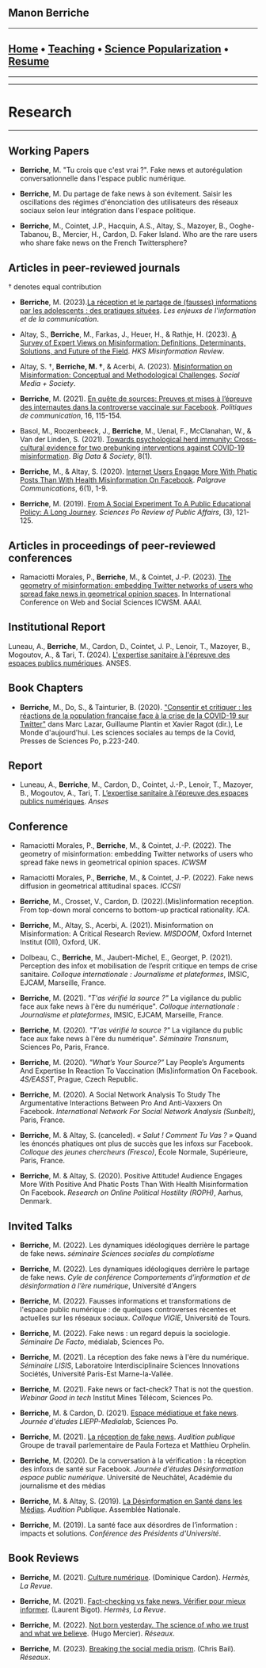 ## Manon Berriche

-----------------

## [Home](https://manonberriche.github.io/) • [Teaching](https://manonberriche.github.io/teaching.html) • [Science Popularization](https://manonberriche.github.io/General-Audience.html) • [Resume](https://drive.google.com/file/d/1YGm5_7Ei0vzjp0rMSacVXW1EbhimQbPG/view?usp=sharing)

-----------------

-----------------
# Research
-----------------

## Working Papers

* **Berriche**, M. "Tu crois que c'est vrai ?". Fake news et autorégulation conversationnelle dans l'espace public numérique.

* **Berriche**, M. Du partage de fake news à son évitement. Saisir les oscillations des régimes d'énonciation des utilisateurs des réseaux sociaux selon leur intégration dans l'espace politique.

* **Berriche**, M., Cointet, J.P., Hacquin, A.S., Altay, S., Mazoyer, B., Ooghe-Tabanou, B., Mercier, H., Cardon, D. Faker Island. Who are the rare users who share fake news on the French Twittersphere? 


## Articles in peer-reviewed journals

† denotes equal contribution

* **Berriche**, M. (2023).[La réception et le partage de (fausses) informations par les adolescents : des pratiques situées](https://lesenjeux.univ-grenoble-alpes.fr/2023/supplement-a/05-la-reception-et-le-partage-de-fausses-informations-par-les-adolescents-des-pratiques-situees/). *Les enjeuxs de l'information et de la communication*.

* Altay, S.,  **Berriche**, M.,  Farkas, J., Heuer, H., & Rathje, H. (2023). [A Survey of Expert Views on Misinformation: Definitions, Determinants, Solutions, and Future of the Field](https://misinforeview.hks.harvard.edu/article/a-survey-of-expert-views-on-misinformation-definitions-determinants-solutions-and-future-of-the-field/). *HKS Misinformation Review*.

* Altay, S. †, **Berriche, M. †**, & Acerbi, A. (2023). [Misinformation on Misinformation: Conceptual and Methodological Challenges](https://journals.sagepub.com/doi/full/10.1177/20563051221150412#bibr15-20563051221150412). *Social Media + Society*.

* **Berriche**, M. (2021). [En quête de sources: Preuves et mises à l’épreuve des internautes dans la controverse vaccinale sur Facebook](https://www.cairn.info/revue-politiques-de-communication-2021-1-page-115.htm). *Politiques de communication*, 16, 115-154.

* Basol, M., Roozenbeeck, J., **Berriche**, M., Uenal, F., McClanahan, W., & Van der Linden, S. (2021). [Towards psychological herd immunity: Cross-cultural evidence for two prebunking interventions against COVID-19 misinformation](https://journals.sagepub.com/doi/abs/10.1177/20539517211013868). *Big Data & Society*, 8(1).

* **Berriche**, M., & Altay, S. (2020). [Internet Users Engage More With Phatic Posts Than With Health Misinformation On Facebook](https://doi.org/10.1057/s41599-020-0452-1). *Palgrave Communications*, 6(1), 1-9.

* **Berriche**, M. (2019). [From A Social Experiment To A Public Educational Policy: A Long Journey](https://07c585f3-4b08-4437-97a8-39faf6aab3a2.filesusr.com/ugd/a93557_222a9611f8a045bf9d2254176b9b2ac9.pdf). *Sciences Po Review of Public Affairs*, (3), 121-125.

## Articles in proceedings of peer-reviewed conferences

* Ramaciotti Morales, P., **Berriche**, M., & Cointet, J.-P. (2023). [The geometry of misinformation: embedding Twitter networks of users who spread fake news in geometrical opinion spaces](https://hal.archives-ouvertes.fr/hal-03725556/document). In International Conference on Web and Social Sciences ICWSM. AAAI.


## Institutional Report

Luneau, A., **Berriche**, M., Cardon, D., Cointet, J. P., Lenoir, T., Mazoyer, B., Mogoutov, A., & Tari, T.
(2024). [L'expertise sanitaire à l'épreuve des espaces publics numériques](https://sciencespo.hal.science/hal-04676063v1/file/expertise%20sanitaire%20-%20medialab%20-%202024.pdf). ANSES.

## Book Chapters

* **Berriche**, M., Do, S., & Tainturier, B. (2020). ["Consentir et critiquer : les réactions de la population française face à la crise de la COVID-19 sur Twitter"](https://www.cairn.info/load_pdf.php?ID_ARTICLE=SCPO_LAZAR_2020_01_0223&download=1) dans Marc Lazar, Guillaume Plantin et Xavier Ragot (dir.), Le Monde d'aujourd'hui. Les sciences sociales au temps de la Covid, Presses de Sciences Po, p.223-240.


## Report

* Luneau, A., **Berriche**, M., Cardon, D., Cointet, J.-P., Lenoir, T., Mazoyer, B., Mogoutov, A., Tari, T. [L’expertise sanitaire à l’épreuve des espaces
publics numériques](https://www.anses.fr/fr/system/files/Rapport-Anses-Medialab-SciencesPo.pdf). *Anses*

## Conference 

*  Ramaciotti Morales, P., **Berriche**, M., & Cointet, J.-P. (2022). The geometry of misinformation: embedding Twitter networks of users who spread fake news in geometrical opinion spaces. *ICWSM*

*  Ramaciotti Morales, P., **Berriche**, M., & Cointet, J.-P. (2022). Fake news diffusion in geometrical attitudinal spaces. *ICCSII*

* **Berriche**, M., Crosset, V., Cardon, D. (2022).(Mis)information reception. From top-down moral concerns to bottom-up practical rationality. *ICA*. 

* **Berriche**, M., Altay, S., Acerbi, A. (2021). Misinformation on Misinformation: A Critical Research Review. *MISDOOM*, Oxford Internet Institut (OII), Oxford, UK. 

* Dolbeau, C., **Berriche**, M., Jaubert-Michel, E., Georget, P. (2021). Perception des infox et mobilisation de l’esprit critique en temps de crise sanitaire. *Colloque internationale : Journalisme et plateformes*, IMSIC, EJCAM, Marseille, France. 

* **Berriche**, M. (2021). *"T'as vérifié la source ?"* La vigilance du public face aux fake news à l'ère du numérique". *Colloque internationale : Journalisme et plateformes*, IMSIC, EJCAM, Marseille, France. 

* **Berriche**, M. (2020). *"T'as vérifié la source ?"* La vigilance du public face aux fake news à l'ère du numérique". *Séminaire Transnum*, Sciences Po, Paris, France. 

* **Berriche**, M. (2020). *"What’s Your Source?”* Lay People’s Arguments And Expertise In Reaction To Vaccination (Mis)information On Facebook. *4S/EASST*, Prague, Czech Republic. 

* **Berriche**, M. (2020). A Social Network Analysis To Study The Argumentative Interactions Between Pro And Anti-Vaxxers On Facebook. *International Network For Social Network Analysis (Sunbelt)*, Paris, France. 

* **Berriche**, M. & Altay, S. (canceled). *« Salut ! Comment Tu Vas ? »* Quand les énoncés phatiques ont
plus de succès que les infoxs sur Facebook. *Colloque des jeunes chercheurs (Fresco)*, École
Normale, Supérieure, Paris, France. 

* **Berriche**, M. & Altay, S. (2020). Positive Attitude! Audience Engages More With Positive And Phatic Posts Than With Health Misinformation On Facebook. *Research on Online Political Hostility (ROPH)*, Aarhus, Denmark. 


## Invited Talks

* **Berriche**, M. (2022). Les dynamiques idéologiques derrière le partage de fake news. *séminaire Sciences sociales du complotisme*

* **Berriche**, M. (2022). Les dynamiques idéologiques derrière le partage de fake news. *Cyle de conférence Comportements d’information et de désinformation à l’ère numérique*, Université d'Angers

* **Berriche**, M. (2022). Fausses informations et transformations de l'espace public numérique : de quelques controverses récentes et actuelles sur les réseaux sociaux. *Colloque VIGIE*, Université de Tours.

* **Berriche**, M. (2022). Fake news : un regard depuis la sociologie. *Séminaire De Facto*, médialab, Sciences Po.

* **Berriche**, M. (2021). La réception des fake news à l'ère du numérique. *Séminaire LISIS*, Laboratoire Interdisciplinaire Sciences Innovations Sociétés, Université Paris-Est Marne-la-Vallée.

* **Berriche**, M. (2021). Fake news or fact-check? That is not the question. *Webinar Good in tech* Institut Mines Télécom, Sciences Po.

* **Berriche**, M. & Cardon, D. (2021). [Espace médiatique et fake news](https://www.sciencespo.fr/evenements/?event=fake-news-complotisme-ideologie-des-chaines-dinformation-pour-une-approche-pluridisciplinaire-des-medias). *Journée d'études LIEPP-Medialab*, Sciences Po.

* **Berriche**, M. (2021). [La réception de fake news](https://peertube.forteza.fr/videos/watch/bfb0b270-9dc9-4898-9169-819b886b82e7). *Audition publique* Groupe de travail parlementaire de Paula Forteza et Matthieu Orphelin.

* **Berriche**, M. (2020). De la conversation à la vérification : la réception des infoxs de santé sur Facebook. *Journée d'études Désinformation espace public numérique*. Université de Neuchâtel, Académie du journalisme et des médias

* **Berriche**, M. & Altay, S. (2019). [La Désinformation en Santé dans les Médias](http://videos.assemblee-nationale.fr/video.8425833_5dcd0ebadfcb2.opecst--audition-publique-sur-l-hesitation-vaccinale--14-novembre-2019?fbclid=IwAR168oIvDON4YoY3oeGiFvOBbYw5OsTwACOUDnLxgKG3Cv9r2WV0n9l8uR4). *Audition Publique*. Assemblée Nationale.

* **Berriche**, M. (2019). La santé face aux désordres de l’information : impacts et solutions. *Conférence des Présidents d'Université*.


## Book Reviews

* **Berriche**, M. (2021). [Culture numérique](https://www.cairn.info/revue-hermes-la-revue-2020-2-page-301.html). (Dominique Cardon). *Hermès, La Revue*.

* **Berriche**, M. (2021). [Fact-checking vs fake news. Vérifier pour mieux informer](https://www.cairn.info/revue-hermes-la-revue-2020-2-page-301.html). (Laurent Bigot). *Hermès, La Revue*.

* **Berriche**, M. (2022). [Not born yesterday. The science of who we trust and what we believe](https://www.cairn.info/revue-reseaux-2022-2-page-302.htm). (Hugo Mercier). *Réseaux*.

* **Berriche**, M. (2023). [Breaking the social media prism](https://www.cairn.info/revue-reseaux-2023-5-page-321.htm). (Chris Bail). *Réseaux*.

